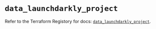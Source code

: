 # `data_launchdarkly_project`

Refer to the Terraform Registory for docs: [`data_launchdarkly_project`](https://registry.terraform.io/providers/launchdarkly/launchdarkly/2.17.0/docs/data-sources/project).
